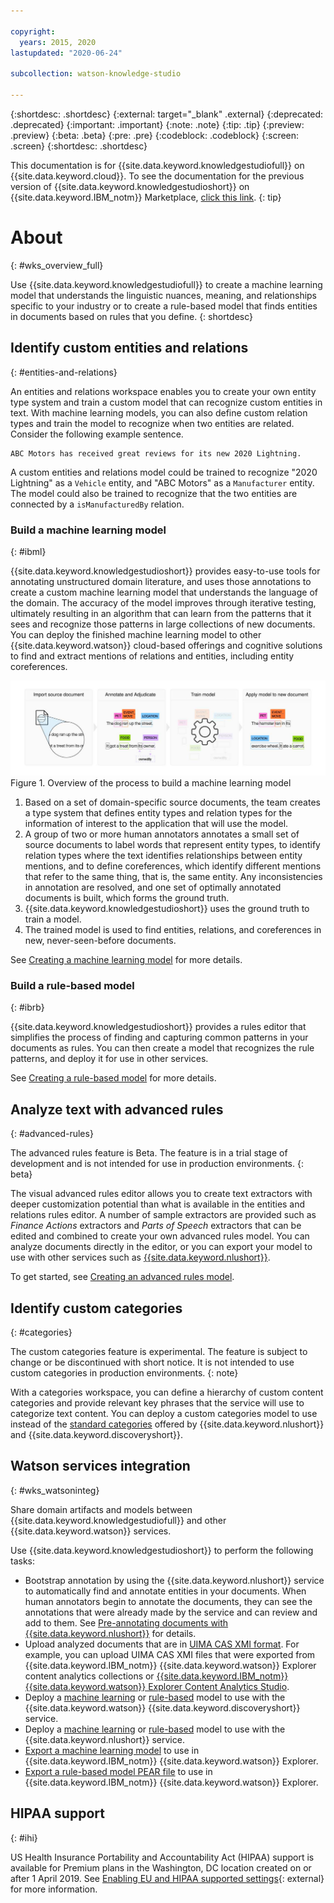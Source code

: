 ```yaml
---

copyright:
  years: 2015, 2020
lastupdated: "2020-06-24"

subcollection: watson-knowledge-studio

---
```


{:shortdesc: .shortdesc}
{:external: target="_blank" .external}
{:deprecated: .deprecated}
{:important: .important}
{:note: .note}
{:tip: .tip}
{:preview: .preview}
{:beta: .beta}
{:pre: .pre}
{:codeblock: .codeblock}
{:screen: .screen}
{:shortdesc: .shortdesc}

This documentation is for {{site.data.keyword.knowledgestudiofull}} on {{site.data.keyword.cloud}}. To see the documentation for the previous version of {{site.data.keyword.knowledgestudioshort}} on {{site.data.keyword.IBM_notm}} Marketplace, [click this link](/docs/knowledge-studio?topic=knowledge-studio-wks_overview_full).
{: tip}

# About
{: #wks_overview_full}

Use {{site.data.keyword.knowledgestudiofull}} to create a machine learning model that understands the linguistic nuances, meaning, and relationships specific to your industry or to create a rule-based model that finds entities in documents based on rules that you define.
{: shortdesc}

## Identify custom entities and relations
{: #entities-and-relations}

An entities and relations workspace enables you to create your own entity type system and train a custom model that can recognize custom entities in text. With machine learning models, you can also define custom relation types and train the model to recognize when two entities are related. Consider the following example sentence.

```
ABC Motors has received great reviews for its new 2020 Lightning.
```

A custom entities and relations model could be trained to recognize "2020 Lightning" as a `Vehicle` entity, and "ABC Motors" as a `Manufacturer` entity. The model could also be trained to recognize that the two entities are connected by a `isManufacturedBy` relation.


### Build a machine learning model
{: #ibml}

{{site.data.keyword.knowledgestudioshort}} provides easy-to-use tools for annotating unstructured domain literature, and uses those annotations to create a custom machine learning model that understands the language of the domain. The accuracy of the model improves through iterative testing, ultimately resulting in an algorithm that can learn from the patterns that it sees and recognize those patterns in large collections of new documents. You can deploy the finished machine learning model to other {{site.data.keyword.watson}} cloud-based offerings and cognitive solutions to find and extract mentions of relations and entities, including entity coreferences.

![Overview of the process to build a machine learning model](images/wks-ovw-anno.svg "Shows the process of building a machine learning model that can find entities and relations in new documents.") Figure 1. Overview of the process to build a machine learning model

1. Based on a set of domain-specific source documents, the team creates a type system that defines entity types and relation types for the information of interest to the application that will use the model.
1. A group of two or more human annotators annotates a small set of source documents to label words that represent entity types, to identify relation types where the text identifies relationships between entity mentions, and to define coreferences, which identify different mentions that refer to the same thing, that is, the same entity. Any inconsistencies in annotation are resolved, and one set of optimally annotated documents is built, which forms the ground truth.
1. {{site.data.keyword.knowledgestudioshort}} uses the ground truth to train a model.
1. The trained model is used to find entities, relations, and coreferences in new, never-seen-before documents.

See [Creating a machine learning model](/docs/watson-knowledge-studio?topic=watson-knowledge-studio-ml_annotator) for more details.

### Build a rule-based model
{: #ibrb}

{{site.data.keyword.knowledgestudioshort}} provides a rules editor that simplifies the process of finding and capturing common patterns in your documents as rules. You can then create a model that recognizes the rule patterns, and deploy it for use in other services.

See [Creating a rule-based model](/docs/watson-knowledge-studio?topic=watson-knowledge-studio-rule-annotator) for more details.

## Analyze text with advanced rules
{: #advanced-rules}

The advanced rules feature is Beta. The feature is in a trial stage of development and is not intended for use in production environments.
{: beta}

The visual advanced rules editor allows you to create text extractors with deeper customization potential than what is available in the entities and relations rules editor. A number of sample extractors are provided such as *Finance Actions* extractors and *Parts of Speech* extractors that can be edited and combined to create your own advanced rules model. You can analyze documents directly in the editor, or you can export your model to use with other services such as [{{site.data.keyword.nlushort}}](/docs/natural-language-understanding).

To get started, see [Creating an advanced rules model](/docs/watson-knowledge-studio?topic=watson-knowledge-studio-create-advanced-rules-model).

## Identify custom categories
{: #categories}

The custom categories feature is experimental. The feature is subject to change or be discontinued with short notice. It is not intended to use custom categories in production environments.
{: note}

With a categories workspace, you can define a hierarchy of custom content categories and provide relevant key phrases that the service will use to categorize text content. You can deploy a custom categories model to use instead of the [standard categories](/docs/natural-language-understanding?topic=natural-language-understanding-categories-hierarchy) offered by {{site.data.keyword.nlushort}} and {{site.data.keyword.discoveryshort}}.

## Watson services integration
{: #wks_watsoninteg}

Share domain artifacts and models between {{site.data.keyword.knowledgestudiofull}} and other {{site.data.keyword.watson}} services.

Use {{site.data.keyword.knowledgestudioshort}} to perform the following tasks:

- Bootstrap annotation by using the {{site.data.keyword.nlushort}} service to automatically find and annotate entities in your documents. When human annotators begin to annotate the documents, they can see the annotations that were already made by the service and can review and add to them. See [Pre-annotating documents with {{site.data.keyword.nlushort}}](/docs/watson-knowledge-studio?topic=watson-knowledge-studio-preannotation#wks_preannotnlu) for details.
- Upload analyzed documents that are in [UIMA CAS XMI format](/docs/watson-knowledge-studio?topic=watson-knowledge-studio-preannotation#wks_uimaweximport). For example, you can upload UIMA CAS XMI files that were exported from {{site.data.keyword.IBM_notm}} {{site.data.keyword.watson}} Explorer content analytics collections or [{{site.data.keyword.IBM_notm}} {{site.data.keyword.watson}} Explorer Content Analytics Studio](/docs/watson-knowledge-studio?topic=watson-knowledge-studio-preannotation#wks_uimawexstudio).
- Deploy a [machine learning](/docs/watson-knowledge-studio?topic=watson-knowledge-studio-publish-ml#wks_madiscovery) or [rule-based](/docs/watson-knowledge-studio?topic=watson-knowledge-studio-wks_rule_publish#wks_rule_discovery) model to use with the {{site.data.keyword.watson}} {{site.data.keyword.discoveryshort}} service.
- Deploy a [machine learning](/docs/watson-knowledge-studio?topic=watson-knowledge-studio-publish-ml#wks_manlu) or [rule-based](/docs/watson-knowledge-studio?topic=watson-knowledge-studio-wks_rule_publish#wks_rule_nlu) model to use with the {{site.data.keyword.nlushort}} service.
- [Export a machine learning model](/docs/watson-knowledge-studio?topic=watson-knowledge-studio-publish-ml#wks_maexport) to use in {{site.data.keyword.IBM_notm}} {{site.data.keyword.watson}} Explorer.
- [Export a rule-based model PEAR file](/docs/watson-knowledge-studio?topic=watson-knowledge-studio-wks_rule_publish#wks_rule_export) to use in {{site.data.keyword.IBM_notm}} {{site.data.keyword.watson}} Explorer.

## HIPAA support
{: #ihi}

US Health Insurance Portability and Accountability Act (HIPAA) support is available for Premium plans in the Washington, DC location created on or after 1 April 2019. See [Enabling EU and HIPAA supported settings](/docs/account?topic=account-eu-hipaa-supported#eu-hipaa-supported){: external} for more information.
